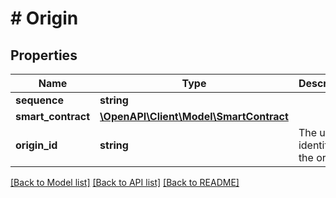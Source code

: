 # # Origin

## Properties

Name | Type | Description | Notes
------------ | ------------- | ------------- | -------------
**sequence** | **string** |  | [optional]
**smart_contract** | [**\OpenAPI\Client\Model\SmartContract**](SmartContract.md) |  | [optional]
**origin_id** | **string** | The unique identifier of the origin | [optional]

[[Back to Model list]](../../README.md#models) [[Back to API list]](../../README.md#endpoints) [[Back to README]](../../README.md)
